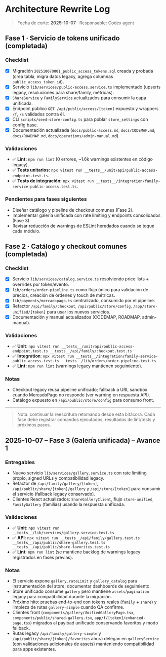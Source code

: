 # Architecture Rewrite Log

> Fecha de corte: **2025-10-07** · Responsable: Codex agent

## Fase 1 · Servicio de tokens unificado (completada)

### Checklist
- [x] Migración `202510070001_public_access_tokens.sql` creada y probada (crea tabla, migra datos legacy, agrega columnas `public_access_token_id`).
- [x] Servicio `lib/services/public-access.service.ts` implementado (upserts legacy, resoluciones para share/family, métricas).
- [x] `ShareService` y `FamilyService` actualizados para consumir la capa unificada.
- [x] Endpoint público `GET /api/public/access/[token]` expuesto y wrappers `/f`, `/s` validados contra él.
- [x] CLI `scripts/seed-store-config.ts` para poblar `store_settings` con config base.
- [x] Documentación actualizada (`docs/public-access.md`, `docs/CODEMAP.md`, `docs/ROADMAP.md`, `docs/operations/admin-manual.md`).

### Validaciones
- ✅ **Lint:** `npm run lint` (0 errores, ~1.6k warnings existentes en código legacy).
- ✅ **Tests unitarios:** `npx vitest run __tests__/unit/api/public-access-endpoint.test.ts`.
- ✅ **Tests de integración:** `npx vitest run __tests__/integration/family-service-public-access.test.ts`.

### Pendientes para fases siguientes
- Diseñar catálogo y pipeline de checkout comunes (Fase 2).
- Implementar galería unificada con rate limiting y endpoints consolidados (Fase 3).
- Revisar reducción de warnings de ESLint heredados cuando se toque cada módulo.

## Fase 2 · Catálogo y checkout comunes (completada)

### Checklist
- [x] Servicio `lib/services/catalog.service.ts` resolviendo price lists + overrides por token/evento.
- [x] `lib/orders/order-pipeline.ts` como flujo único para validación de precios, creación de órdenes y touch de métricas.
- [x] `lib/payments/mercadopago.ts` centralizado, consumido por el pipeline.
- [x] Refactor `/api/family/checkout`, `/api/public/store/config`, `/app/store-unified/[token]` para usar los nuevos servicios.
- [x] Documentación y manual actualizados (CODEMAP, ROADMAP, admin-manual).

### Validaciones
- ✅ **Unit**: `npx vitest run __tests__/unit/api/public-access-endpoint.test.ts __tests__/api/family/checkout.test.ts`
- ✅ **Integration**: `npx vitest run __tests__/integration/family-service-public-access.test.ts __tests__/lib/orders/order-pipeline.test.ts`
- ✅ **Lint:** `npm run lint` (warnings legacy mantienen seguimiento).

### Notas
- Checkout legacy reusa pipeline unificado; fallback a URL sandbox cuando MercadoPago no responde (ver warning en respuesta API).
- Catálogo expuesto en `/api/public/store/config` para consumo front.

---

> Nota: continuar la reescritura retomando desde esta bitácora. Cada fase debe
> registrar comandos ejecutados, resultados de lint/tests y próximos pasos.

## 2025-10-07 – Fase 3 (Galería unificada) – Avance 1

### Entregables
- Nuevo servicio `lib/services/gallery.service.ts` con rate limiting propio, signed URLs y compatibilidad legacy.
- Refactor de `/api/family/gallery/[token]`, `/api/public/share/[token]/gallery` y `/api/store/[token]` para consumir el servicio (fallback legacy conservado).
- Clientes React actualizados: `ShareGalleryClient`, flujo `store-unified`, `FamilyGallery` (familias) usando la respuesta unificada.

### Validaciones
- ✅ **Unit**: `npx vitest run __tests__/lib/services/gallery.service.test.ts`
- ✅ **API**: `npx vitest run __tests__/api/family/gallery.test.ts __tests__/api/public/share-gallery.test.ts __tests__/api/public/share-favorites.test.ts`
- ✅ **Lint**: `npm run lint` (se mantiene backlog de warnings legacy registrados en fases previas).

### Notas
- El servicio expone `gallery.rateLimit` y `gallery_catalog` para instrumentación del store; documentar dashboards de seguimiento.
- Store unificado consume `gallery` pero mantiene `assets`/`pagination` legacy para compatibilidad durante la migración.
- Próximo hito: pruebas end-to-end con tokens reales (`family` + `share`) y limpieza de rutas `gallery-simple` cuando QA confirme.
- Clientes front (`components/gallery/UnifiedGalleryPage.tsx`, `components/public/shared-gallery.tsx`, `app/f/[token]/enhanced-page.tsx`) migrados al payload unificado conservando favoritos y modo fallback.
- Rutas legacy `/api/family/gallery-simple` y `/api/public/share/[token]/favorites` ahora delegan en `galleryService` (con validaciones adicionales de assets) manteniendo compatibilidad para apps existentes.
